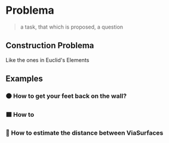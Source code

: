 # Problema

> a task, that which is proposed, a question

## Construction Problema

Like the ones in Euclid's Elements

## Examples

### 🟠<moto></moto> How to get your feet back on the wall?

### 🟩<eco></eco> How to

### 🔻<via></via> How to estimate the distance between ViaSurfaces